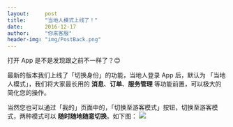 ```yaml
---
layout:     post
title:      "当地人模式上线了！"
date:       2016-12-17
author:     "你来客服"
header-img: "img/PostBack.png"
---
```


打开 App 是不是发现跟之前不一样了？😊

最新的版本我们上线了「切换身份」的功能，当地人登录 App 后，默认为 「当地人模式」，我们将大家最长用的 **消息**、**订单**、**服务管理** 等功能前置，可以极大的简化您的操作。

当然您也可以通过「我的」页面中的，「切换至游客模式」按钮，切换至游客模式，两种模式可以 **随时随地随意切换**。如下图：
![](http://ww1.sinaimg.cn/large/006tNbRwjw1fatqz6l5vnj30ku112wgu.jpg)